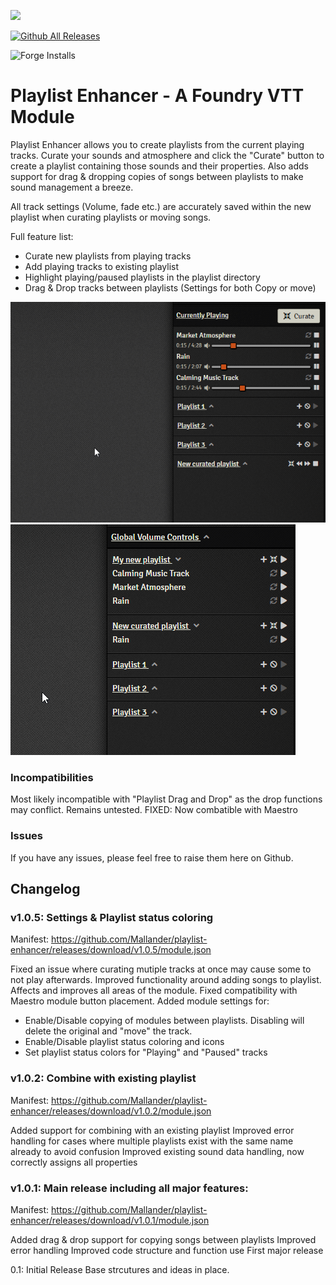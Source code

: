 ![](https://img.shields.io/badge/Foundry-v0.8.7-informational)
<!--- Downloads @ Latest Badge -->
<!--- replace <user>/<repo> with your username/repository -->
[![Github All Releases](https://img.shields.io/github/downloads/Mallander/playlist-enhancer/total.svg)]()

<!--- Forge Bazaar Install % Badge -->
<!--- replace <your-module-name> with the `name` in your manifest -->
![Forge Installs](https://img.shields.io/badge/dynamic/json?label=Forge%20Installs&query=package.installs&suffix=%25&url=https%3A%2F%2Fforge-vtt.com%2Fapi%2Fbazaar%2Fpackage%2Fplaylist-enhancer&colorB=4aa94a) 

# Playlist Enhancer - A Foundry VTT Module

Playlist Enhancer allows you to create playlists from the current playing tracks. Curate your sounds and atmosphere and click the "Curate" button to create a playlist containing those sounds and their properties. Also adds support for drag & dropping copies of songs between playlists to make sound management a breeze.

All track settings (Volume, fade etc.) are accurately saved within the new playlist when curating playlists or moving songs.

Full feature list:
- Curate new playlists from playing tracks
- Add playing tracks to existing playlist
- Highlight playing/paused playlists in the playlist directory
- Drag & Drop tracks between playlists (Settings for both Copy or move)

![](/images/curate_GIF.gif)
![](/images/dragdrop_GIF.gif)

### Incompatibilities

Most likely incompatible with "Playlist Drag and Drop" as the drop functions may conflict. Remains untested.
FIXED: Now combatible with Maestro

### Issues

If you have any issues, please feel free to raise them here on Github.

## Changelog

### v1.0.5: Settings & Playlist status coloring

Manifest: https://github.com/Mallander/playlist-enhancer/releases/download/v1.0.5/module.json

Fixed an issue where curating mutiple tracks at once may cause some to not play afterwards.
Improved functionality around adding songs to playlist. Affects and improves all areas of the module.
Fixed compatibility with Maestro module button placement.
Added module settings for:
- Enable/Disable copying of modules between playlists. Disabling will delete the original and "move" the track.
- Enable/Disable playlist status coloring and icons
- Set playlist status colors for "Playing" and "Paused" tracks

### v1.0.2: Combine with existing playlist

Manifest: https://github.com/Mallander/playlist-enhancer/releases/download/v1.0.2/module.json

Added support for combining with an existing playlist
Improved error handling for cases where multiple playlists exist with the same name already to avoid confusion
Improved existing sound data handling, now correctly assigns all properties

### v1.0.1: Main release including all major features:

Manifest: https://github.com/Mallander/playlist-enhancer/releases/download/v1.0.1/module.json

Added drag & drop support for copying songs between playlists
Improved error handling
Improved code structure and function use
First major release


0.1: Initial Release
Base strcutures and ideas in place.